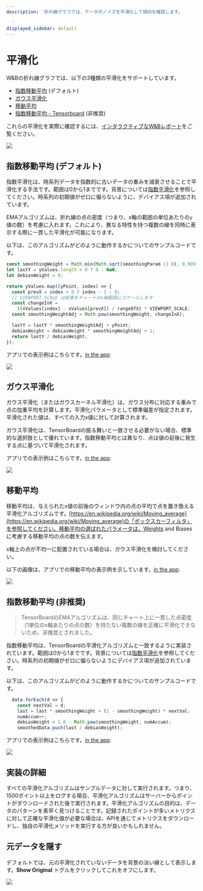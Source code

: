 ```yaml
---
description: '折れ線グラフでは、データのノイズを平滑化して傾向を確認します。

  '
displayed_sidebar: default
---
```



# 平滑化

W&Bの折れ線グラフでは、以下の3種類の平滑化をサポートしています。

- [指数移動平均](smoothing.md#exponential-moving-average-default) (デフォルト)
- [ガウス平滑化](smoothing.md#gaussian-smoothing)
- [移動平均](smoothing.md#running-average)
- [指数移動平均 - Tensorboard](smoothing.md#exponential-moving-average-tensorboard) (非推奨)

これらの平滑化を実際に確認するには、[インタラクティブなW&Bレポート](https://wandb.ai/carey/smoothing-example/reports/W-B-Smoothing-Features--Vmlldzo1MzY3OTc)をご覧ください。

![](/images/app_ui/beamer_smoothing.gif)

## 指数移動平均 (デフォルト)

指数平滑化は、時系列データを指数的に古いデータの重みを減衰させることで平滑化する手法です。範囲は0から1までです。背景については[指数平滑化](https://www.wikiwand.com/en/Exponential_smoothing)を参照してください。時系列の初期値がゼロに偏らないように、デバイアス項が追加されています。

EMAアルゴリズムは、折れ線の点の密度（つまり、x軸の範囲の単位あたりの`y`値の数）を考慮に入れます。これにより、異なる特性を持つ複数の線を同時に表示する際に一貫した平滑化が可能になります。

以下は、このアルゴリズムがどのように動作するかについてのサンプルコードです。

```javascript
const smoothingWeight = Math.min(Math.sqrt(smoothingParam || 0), 0.999);
let lastY = yValues.length > 0 ? 0 : NaN;
let debiasWeight = 0;

return yValues.map((yPoint, index) => {
  const prevX = index > 0 ? index - 1 : 0;
  // VIEWPORT_SCALE は結果をチャートのx軸範囲にスケールします
  const changeInX =
    ((xValues[index] - xValues[prevX]) / rangeOfX) * VIEWPORT_SCALE;
  const smoothingWeightAdj = Math.pow(smoothingWeight, changeInX);

  lastY = lastY * smoothingWeightAdj + yPoint;
  debiasWeight = debiasWeight * smoothingWeightAdj + 1;
  return lastY / debiasWeight;
});
```

アプリでの表示例はこちらです。[in the app](https://wandb.ai/carey/smoothing-example/reports/W-B-Smoothing-Features--Vmlldzo1MzY3OTc):

![](/images/app_ui/weighted_exponential_moving_average.png)

## ガウス平滑化

ガウス平滑化（またはガウスカーネル平滑化）は、ガウス分布に対応する重みで点の加重平均を計算します。平滑化パラメータとして標準偏差が指定されます。平滑化された値は、すべての入力x値に対して計算されます。

ガウス平滑化は、TensorBoardの振る舞いと一致させる必要がない場合、標準的な選択肢として優れています。指数移動平均とは異なり、点は値の前後に発生する点に基づいて平滑化されます。

アプリでの表示例はこちらです。[in the app](https://wandb.ai/carey/smoothing-example/reports/W-B-Smoothing-Features--Vmlldzo1MzY3OTc#3.-gaussian-smoothing):

![](/images/app_ui/gaussian_smoothing.png)

## 移動平均

移動平均は、与えられたx値の前後のウィンドウ内の点の平均で点を置き換える平滑化アルゴリズムです。[https://en.wikipedia.org/wiki/Moving_average](https://en.wikipedia.org/wiki/Moving_average)の「ボックスカーフィルタ」を参照してください。移動平均の選ばれたパラメータは、Weights and Biasesに考慮する移動平均の点の数を伝えます。

x軸上の点が不均一に配置されている場合は、ガウス平滑化を検討してください。

以下の画像は、アプリでの移動平均の表示例を示しています。[in the app](https://wandb.ai/carey/smoothing-example/reports/W-B-Smoothing-Features--Vmlldzo1MzY3OTc#4.-running-average):

![](/images/app_ui/running_average.png)

## 指数移動平均 (非推奨)

> TensorBoardのEMAアルゴリズムは、同じチャート上に一貫した点密度（1単位のx軸あたりの点の数）を持たない複数の線を正確に平滑化できないため、非推奨とされました。

指数移動平均は、TensorBoardの平滑化アルゴリズムと一致するように実装されています。範囲は0から1までです。背景については[指数平滑化](https://www.wikiwand.com/en/Exponential_smoothing)を参照してください。時系列の初期値がゼロに偏らないようにデバイアス項が追加されています。

以下は、このアルゴリズムがどのように動作するかについてのサンプルコードです。

```javascript
  data.forEach(d => {
    const nextVal = d;
    last = last * smoothingWeight + (1 - smoothingWeight) * nextVal;
    numAccum++;
    debiasWeight = 1.0 - Math.pow(smoothingWeight, numAccum);
    smoothedData.push(last / debiasWeight);
```

アプリでの表示例はこちらです。[in the app](https://wandb.ai/carey/smoothing-example/reports/W-B-Smoothing-Features--Vmlldzo1MzY3OTc):

![](/images/app_ui/exponential_moving_average.png)

## 実装の詳細

すべての平滑化アルゴリズムはサンプルデータに対して実行されます。つまり、1500ポイント以上をログする場合、平滑化アルゴリズムはサーバーからポイントがダウンロードされた後で実行されます。平滑化アルゴリズムの目的は、データのパターンを素早く見つけることです。記録されたポイントが多いメトリクスに対して正確な平滑化値が必要な場合は、APIを通じてメトリクスをダウンロードし、独自の平滑化メソッドを実行する方が良いかもしれません。

## 元データを隠す

デフォルトでは、元の平滑化されていないデータを背景の淡い線として表示します。**Show Original** トグルをクリックしてこれをオフにします。

![](/images/app_ui/demo_wandb_smoothing_turn_on_and_off_original_data.gif)